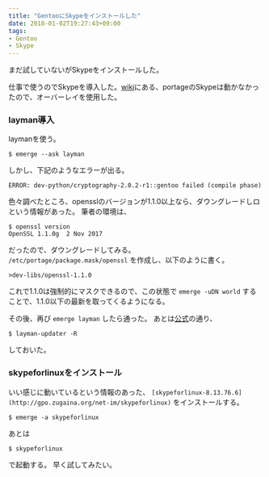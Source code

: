 ```yaml
---
title: "GentooにSkypeをインストールした"
date: 2018-01-02T19:27:43+09:00
tags:
- Gentoo
- Skype
---
```


まだ試していないがSkypeをインストールした。

<!--more-->

仕事で使うのでSkypeを導入した。[wiki](https://wiki.gentoo.org/wiki/Skype)にある、portageのSkypeは動かなかったので、オーバーレイを使用した。

### layman導入

laymanを使う。

```
$ emerge --ask layman
```

しかし、下記のようなエラーが出る。

```
ERROR: dev-python/cryptography-2.0.2-r1::gentoo failed (compile phase)
```

色々調べたところ、opensslのバージョンが1.1.0以上なら、ダウングレードしロという情報があった。
筆者の環境は、

```
$ openssl version 
OpenSSL 1.1.0g  2 Nov 2017 
```

だったので、ダウングレードしてみる。  
`/etc/portage/package.mask/openssl` を作成し、以下のように書く。

```
>dev-libs/openssl-1.1.0
```

これで1.1.0は強制的にマスクできるので、この状態で `emerge -uDN world` することで、1.1.0以下の最新を取ってくるようになる。

その後、再び `emerge layman` したら通った。 
あとは[公式](https://wiki.gentoo.org/wiki/Layman)の通り、

```
$ layman-updater -R
```

しておいた。

### skypeforlinuxをインストール

いい感じに動いているという情報のあった、 `[skypeforlinux-8.13.76.6](http://gpo.zugaina.org/net-im/skypeforlinux)` をインストールする。

```
$ emerge -a skypeforlinux
```

あとは

```
$ skypeforlinux
```

で起動する。
早く試してみたい。

